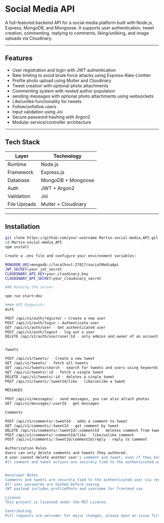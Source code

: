 #  Social Media API

A full-featured backend API for a social media platform built with Node.js, Express, MongoDB, and Mongoose. It supports user authentication, tweet creation, commenting, replying to comments, liking/unliking, and image uploads via Cloudinary.

---

##  Features

-  User registration and login with JWT authentication
-  Rate limiting to avoid brute force attacks using Express-Rate-Limitter
-  Profile photo upload using Multer and Cloudinary
-  Tweet creation with optional photo attachments
-  Commenting system with nested author population
-  sending messages with optional photo attachments using websockets
-  Like/unlike functionality for tweets
-  Follow/unfollow users
-  Input validation using Joi
-  Secure password hashing with Argon2
-  Modular service/controller architecture

---

##  Tech Stack

| Layer         | Technology                     |
|--------------|---------------------------------|
| Runtime       | Node.js                         |
| Framework     | Express.js                      |
| Database      | MongoDB + Mongoose              |
| Auth          | JWT + Argon2                    |
| Validation    | Joi                             |
| File Uploads  | Multer + Cloudinary             |

---

##  Installation

```bash
git clone https://github.com/your-username Martin-social-media_API.git
cd Martin-social-media_API
npm install

Create a .env file and configure your environment variables:

MONGODB_URI=mongodb://localhost:27017/socialMediaApi
JWT_SECRET=your_jwt_secret
CLOUDINARY_API_KEY=your_cloudinary_key
CLOUDINARY_API_SECRET=your_cloudinary_secret

### Running the server

npm run start:dev

#### API Endpoints
Auth

POST /api/v1/auth/register — Create a new user
POST /api/v1/auth/login — Authenticate user
GET /api/v1/auth/user - Get authenticated user
POST /api/v1/auth/logout - log out a user
DELETE /api/v1/auth/user/user:Id - only admins and owner of an account can delete that account


Tweets

POST /api/v1/tweets/ - Create a new tweet
GET /api/v1/tweets/ - fetch all tweets
GET /api/v1/tweets/search - search for tweets and users using keywords
GET /api/v1/tweets/:id - fetch a single tweet
DELETE /api/v1/tweets/:id - deletes a single tweet
POST /api/v1/tweets/:tweetId/like - like/unlike a tweet

MESSAGES

POST /api/v1/messages/ - send messages, you can also attach photos
GET /api/v1/messages/:userId - get messages 

Comments

POST /api/v1/comments/:tweetId - adds a comment to tweet
GET /api/v1/comments/:tweetId - get comment by tweet
DELETE /api/v1/comments/:tweetId/:commentId - deletes comment from tweet
POST /api/v1/comments/:commentId/like - like/unlike comment
POST /api/v1/comments/:tweetId/commentId/reply - reply to comment

Authorization Rules
Users can only delete comments and tweets they authored.
A user cannot delete another user's comment and tweet, even if they know the comment or tweet ID.
All comment and tweet actions are securely tied to the authenticated user.


Developer Notes
Comments and tweets are securely tied to the authenticated user via req.user.id
All user passwords are hashed before saving
JWT payload includes profilePhoto and username for frontend use

License
This project is licensed under the MIT License.

Contributing
Pull requests are welcome! For major changes, please open an issue first to discuss what you’d like to change.